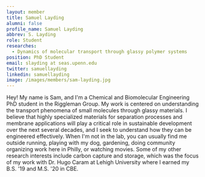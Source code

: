 ```yaml
---
layout: member
title: Samuel Layding
alumni: false 
profile_name: Samuel Layding
abbrev: S. Layding
role: Student
researches:
  - Dynamics of molecular transport through glassy polymer systems
position: PhD Student
email: slayding at seas.upenn.edu
twitter: samuellayding
linkedin: samuellayding
image: /images/members/sam-layding.jpg 
---
```

Hey! My name is Sam, and I'm a Chemical and Biomolecular Engineering PhD student in the Riggleman Group. My work is centered on understanding the transport phenomena of small molecules through glassy materials. I believe that highly specialized materials for separation processes and membrane applications will play a critical role in sustainable development over the next several decades, and I seek to understand how they can be engineered effectively. When I'm not in the lab, you can usually find me outside running, playing with my dog, gardening, doing community organizing work here in Philly, or watching movies. Some of my other research interests include carbon capture and storage, which was the focus of my work with Dr. Hugo Caram at Lehigh University where I earned my B.S. '19 and M.S. '20 in CBE.

